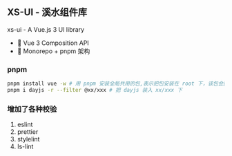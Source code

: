 ## XS-UI - 溪水组件库

<p >xs-ui - A Vue.js 3 UI library</p>

- 💪 Vue 3 Composition API
- 💪 Monorepo + pnpm 架构

### pnpm

```bash
pnpm install vue -w # 用 pnpm 安装全局共用的包,表示把包安装在 root 下，该包会放置在 <root>/node_modules 下
pnpm i dayjs -r --filter @xx/xxx # 把 dayjs 装入 xx/xxx 下
```

### 增加了各种校验

1. eslint
1. prettier
1. stylelint
1. ls-lint
